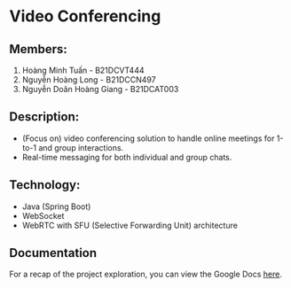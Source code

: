 # Video Conferencing

## Members:
1. Hoàng Minh Tuấn - B21DCVT444
2. Nguyễn Hoàng Long - B21DCCN497
3. Nguyễn Doãn Hoàng Giang - B21DCAT003

## Description:
- (Focus on) video conferencing solution to handle online meetings for 1-to-1 and group interactions. 
- Real-time messaging for both individual and group chats.

## Technology:
- Java (Spring Boot)
- WebSocket
- WebRTC with SFU (Selective Forwarding Unit) architecture

## Documentation
For a recap of the project exploration, you can view the Google Docs [here](https://docs.google.com/document/d/1yjr_ZEVHpcUmBmJhf-V0FqWgKv937Y9x/edit?usp=sharing&ouid=106765153519394900678&rtpof=true&sd=true).
